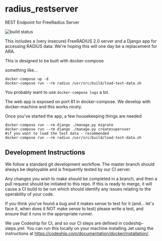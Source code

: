 # radius_restserver
REST Endpoint for FreeRadius Server

![build status](https://codeship.com/projects/f21c2f30-a7c1-0133-1520-721682b6b155/status?branch=master)

This includes a (very insecure) FreeRADIUS 2.0 server and a Django app for accessing RADIUS data.
We're hoping this will one day be a replacement for ARA.

This is designed to be built with docker-compose

something like…

```
docker-compose up -d
docker-compose run --rm radius /usr/src/build/load-test-data.sh
```

You probably want to use `docker-compose logs` a lot.

The web app is exposed on port 81 in docker-compose. We develop with docker-machine and this works nicely.

Once you've started the app, a few housekeeping things are needed

```
docker-compose run --rm django ./manage.py migrate
docker-compose run --rm django ./manage.py createsuperuser
#if you want to load the test data - recommended
docker-compose run --rm radius /usr/src/build/load-test-data.sh
```

## Development Instructions

We follow a standard git development workflow. The master branch should always be deployable and is frequently
tested by our CI server.

Any changes you wish to make should be completed in a branch, and then a pull request should be initiated to
this repo. If this is ready to merge, it will cause a CI build to be run which should identify any issues
relating to the operability of your code.

If you think you've found a bug and it makes sense to test for it (and... let's face it, when does it NOT make
sense to test) please write a test, and ensure that it runs in the appropriate runner.

We use Codeship for CI, and so our CI steps are defined in codeship-steps.yml. You can run this locally on your
machine installing Jet using the instructions at https://codeship.com/documentation/docker/installation/.